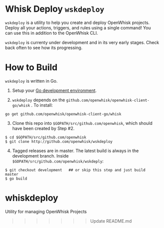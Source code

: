 # Whisk Deploy `wskdeploy`

`wskdeploy` is a utility to help you create and deploy OpenWhisk projects. Deploy all your actions, triggers, and rules using a single command! You can use this in addition to the OpenWhisk CLI.

`wskdeploy` is currenty under development and in its very early stages.  Check back often to see how its progressing.

# How to Build
`wskdeploy` is written in Go.

1. Setup your [Go development environment](https://golang.org/doc/code.html).

2.  `wskdeploy` depends on the `github.com/openwhisk/openwhisk-client-go/whisk` . To install:

``` go get github.com/openwhisk/openwhisk-client-go/whisk ```

3. Clone this repo into `$GOPATH/src/github.com/openwhisk`, which should have been created by Step #2.

```
$ cd $GOPATH/src/github.com/openwhisk
$ git clone http://github.com/openwhisk/wskdeploy
```

4. Tagged releases are in master. The latest build is always in the development branch. Inside `$GOPATH/src/github.com/openwhisk/wskdeply`:

```
$ git checkout development   ## or skip this step and just build master
$ go build
```

# whiskdeploy
Utility for managing OpenWhisk Projects
>>>>>>> Update README.md
